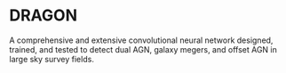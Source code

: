 # DRAGON
A comprehensive and extensive convolutional neural network designed, trained, and tested to detect dual AGN, galaxy megers, and offset AGN in large sky survey fields. 

